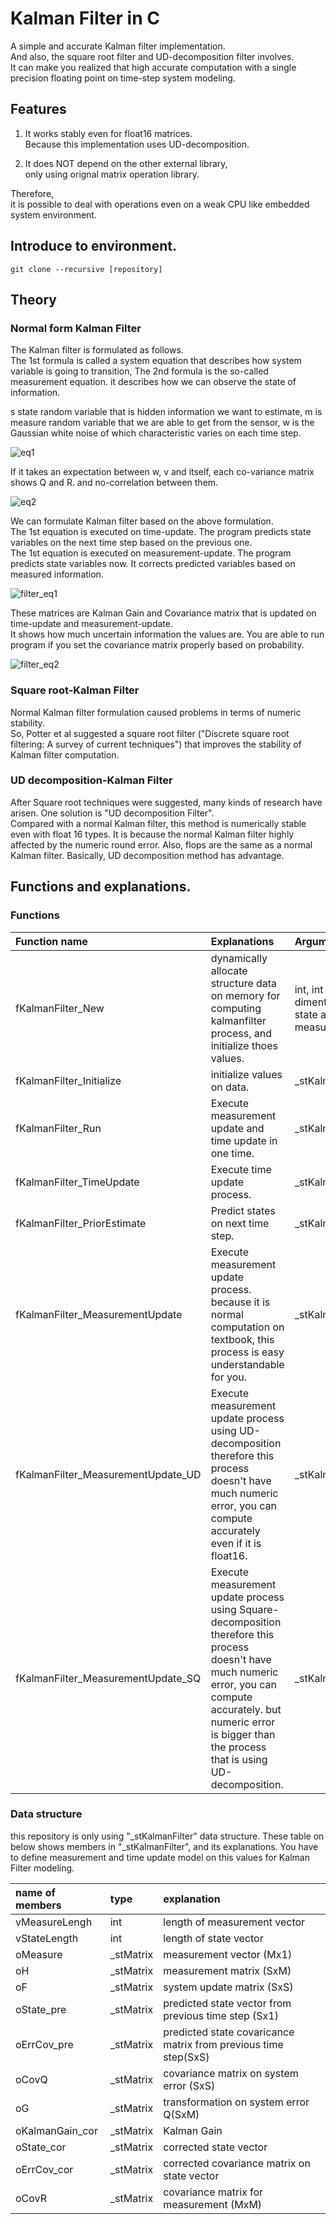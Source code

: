 # Kalman Filter in C

 A simple and accurate Kalman filter implementation.  
And also, the square root filter and UD-decomposition filter involves.  
It can make you realized that high accurate computation with a single precision floating point on time-step system modeling.  

## Features
1. It works stably even for float16 matrices.  
 Because this implementation uses UD-decomposition.  
  
2. It does NOT depend on the other external library,  
 only using orignal matrix operation library.  

Therefore,  
it is possible to deal with operations even on a weak CPU like embedded system environment.  


## Introduce to environment.
```
git clone --recursive [repository]
```

## Theory
### Normal form Kalman Filter

The Kalman filter is formulated as follows.  
The 1st formula is called a system equation that describes how system variable is going to transition, 
The 2nd formula is the so-called measurement equation. it describes how we can observe the state of information.  

s state random variable that is hidden information we want to estimate, 
m is measure random variable that we are able to get from the sensor, 
w is the Gaussian white noise of which characteristic varies on each time step.
  
<img src="https://github.com/kohei-tofu/KalmanFilter_in_C/blob/master/img/eq1.jpg" alt="eq1" title="formulation1">
  
If it takes an expectation between w, v and itself, each co-variance matrix shows Q and R.
and no-correlation between them.  
  
<img src="https://github.com/kohei-tofu/KalmanFilter_in_C/blob/master/img/eq2.jpg" alt="eq2" title="formulation2">
  
 We can formulate Kalman filter based on the above formulation.  
The 1st equation is executed on time-update. The program predicts state variables on the next time step based on the previous one.  
The 1st equation is executed on measurement-update. The program predicts state variables now. It corrects predicted variables based on measured information. 


<img src="https://github.com/kohei-tofu/KalmanFilter_in_C/blob/master/img/filter_eq1.jpg" alt="filter_eq1" title="filter_eq1">

 These matrices are Kalman Gain and Covariance matrix that is updated on time-update and measurement-update.  
It shows how much uncertain information the values are. You are able to run program if you set the covariance matrix properly based on probability.  
  
<img src="https://github.com/kohei-tofu/KalmanFilter_in_C/blob/master/img/filter_eq2.jpg" alt="filter_eq2" title="filter_eq2">

### Square root-Kalman Filter
 Normal Kalman filter formulation caused problems in terms of numeric stability.  
So, Potter et al suggested a square root filter ("Discrete square root filtering: A survey of current techniques") that improves the stability of Kalman filter computation.

### UD decomposition-Kalman Filter
 After Square root techniques were suggested, many kinds of research have arisen.
One solution is "UD decomposition Filter".  
 Compared with a normal Kalman filter, this method is numerically stable even with float 16 types. 
 It is because the normal Kalman filter highly affected by the numeric round error.
 Also, flops are the same as a normal Kalman filter.  Basically, UD decomposition method has advantage.

## Functions and explanations.

### Functions
|Function name|Explanations|Arguments|
|:---|:---|:---|
|fKalmanFilter_New|dynamically allocate structure data on memory for computing kalmanfilter process, and initialize thoes values.|int, int : dimention of state and measurement|
|fKalmanFilter_Initialize|initialize values on data.|_stKalmanFilter*|
|fKalmanFilter_Run| Execute measurement update and time update in one time.|_stKalmanFilter*|
|fKalmanFilter_TimeUpdate| Execute time update process.|_stKalmanFilter*|
|fKalmanFilter_PriorEstimate| Predict states on next time step. |_stKalmanFilter*|
|fKalmanFilter_MeasurementUpdate| Execute measurement update process. <br> because it is normal computation on textbook, this process is easy understandable for you.|_stKalmanFilter*|
|fKalmanFilter_MeasurementUpdate_UD| Execute measurement update process using UD-decomposition <br> therefore this process doesn't have much numeric error, you can compute accurately even if it is float16.|_stKalmanFilter*|
|fKalmanFilter_MeasurementUpdate_SQ|Execute measurement update process using Square-decomposition <br> therefore this process doesn't have much numeric error, you can compute accurately. but numeric error is bigger than the process that is using UD-decomposition.|_stKalmanFilter*|

### Data structure
this repository is only using "_stKalmanFilter" data structure.
These table on below shows members in "_stKalmanFilter", and its explanations.
You have to define measurement and time update model on this values for Kalman Filter modeling.

|name of members|type|explanation|
|:---|:---|:---|
|vMeasureLengh|int|length of measurement vector|
|vStateLength|int|length of state vector|
|oMeasure|_stMatrix|measurement vector (Mx1)|
|oH|_stMatrix|measurement matrix (SxM)|
|oF|_stMatrix|system update matrix (SxS)|
|oState_pre|_stMatrix|predicted state vector from previous time step (Sx1)|
|oErrCov_pre|_stMatrix|predicted state covaricance matrix from previous time step(SxS)|
|oCovQ|_stMatrix|covariance matrix on system error (SxS)|
|oG|_stMatrix|transformation on system error Q(SxM)|
|oKalmanGain_cor|_stMatrix|Kalman Gain|
|oState_cor|_stMatrix|corrected state vector|
|oErrCov_cor|_stMatrix|corrected covariance matrix on state vector|
|oCovR|_stMatrix|covariance matrix for measurement (MxM)|
